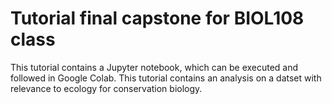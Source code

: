 # Tutorial final capstone for BIOL108 class

This tutorial contains a Jupyter notebook, which can be executed and followed in Google Colab. This tutorial contains an analysis on a datset with relevance to ecology for conservation biology. 
